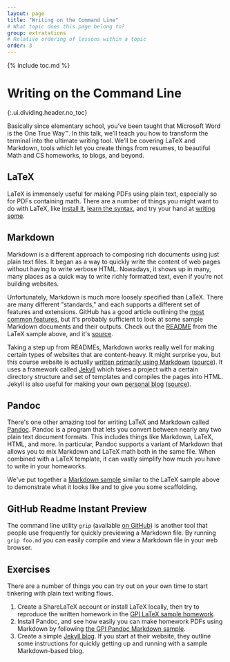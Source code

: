 ```yaml
---
layout: page
title: "Writing on the Command Line"
# What topic does this page belong to?
group: extratations
# Relative ordering of lessons within a topic
order: 3
---
```



{% include toc.md %}

# Writing on the Command Line
{:.ui.dividing.header.no_toc}

Basically since elementary school, you’ve been taught that Microsoft Word is the
One True Way™. In this talk, we’ll teach you how to transform the terminal into
the ultimate writing tool. We’ll be covering LaTeX and Markdown, tools which let
you create things from resumes, to beautiful Math and CS homeworks, to blogs,
and beyond.


## LaTeX

LaTeX is immensely useful for making PDFs using plain text, especially so for
PDFs containing math. There are a number of things you might want to do with
LaTeX, like [install it][0], [learn the syntax][1], and try your hand at
[writing some][2].


## Markdown

Markdown is a different approach to composing rich documents using just plain
text files. It began as a way to quickly write the content of web pages without 
having to write verbose HTML. Nowadays, it shows up in many, many places as a
quick way to write richly formatted text, even if you're not building websites.

Unfortunately, Markdown is much more loosely specified than LaTeX. There are
many different "standards," and each supports a different set of features and
extensions. GitHub has a good article outlining the [most common features][3],
but it's probably sufficient to look at some sample Markdown documents and their
outputs. Check out the [README][4] from the LaTeX sample above, and it's
[source][5].

Taking a step up from READMEs, Markdown works really well for making certain
types of websites that are content-heavy. It might surprise you, but this course
website is actually [written primarily using Markdown][6] ([source][7]). It uses
a framework called [Jekyll][8] which takes a project with a certain directory
structure and set of templates and compiles the pages into HTML. Jekyll is also 
useful for making your own [personal blog][9] ([source][10]).


## Pandoc

There's one other amazing tool for writing LaTeX and Markdown called
[Pandoc][11]. Pandoc is a program that lets you convert between nearly any two
plain text document formats. This includes things like Markdown, LaTeX, HTML,
and more. In particular, Pandoc supports a variant of Markdown that allows you
to mix Markdown and LaTeX math both in the same file. When combined with a LaTeX
template, it can vastly simplify how much you have to write in your homeworks.

We've put together a [Markdown sample][12] similar to the LaTeX sample above to 
demonstrate what it looks like and to give you some scaffolding.


## GitHub Readme Instant Preview

The command line utility `grip` (available [on GitHub][13]) is another tool that
people use frequently for quickly previewing a Markdown file. By running `grip
foo.md` you can easily compile and view a Markdown file in your web browser.


## Exercises

There are a number of things you can try out on your own time to start tinkering
with plain text writing flows.

1. Create a ShareLaTeX account or install LaTeX locally, then try to reproduce
   the written homework in the [GPI LaTeX sample homework][2].
2. Install Pandoc, and see how easily you can make homework PDFs using Markdown 
   by following [the GPI Pandoc Markdown sample][12].
3. Create a simple [Jekyll blog][8]. If you start at their website, they outline
   some instructions for quickly getting up and running with a sample
   Markdown-based blog.


[0]: https://www.cs.cmu.edu/~15131/f15/topics/latex/getting-started/
[1]: https://www.cs.cmu.edu/~15131/f15/topics/latex/
[2]: https://github.com/cmugpi/latex-sample

[3]: https://help.github.com/articles/markdown-basics/
[4]: https://github.com/cmugpi/latex-sample/blob/master/README.md
[5]: https://raw.githubusercontent.com/cmugpi/latex-sample/master/README.md

[6]: https://github.com/cmugpi/cmugpi.github.io/blob/develop/topics/extratations/writing-cli/index.md
[7]: https://raw.githubusercontent.com/cmugpi/cmugpi.github.io/develop/topics/extratations/writing-cli/index.md
[8]: http://jekyllrb.com/

[9]: http://blog.jez.io/
[10]: https://github.com/jez/blog

[11]: http://pandoc.org/
[12]: https://github.com/cmugpi/markdown-sample

[13]: https://github.com/joeyespo/grip
